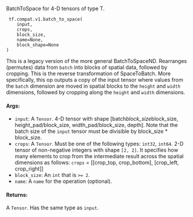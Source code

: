 BatchToSpace for 4-D tensors of type T.

```
 tf.compat.v1.batch_to_space(
    input,
    crops,
    block_size,
    name=None,
    block_shape=None
)
```
This is a legacy version of the more general BatchToSpaceND.
Rearranges (permutes) data from `batch` into blocks of spatial data, followed by cropping. This is the reverse transformation of SpaceToBatch. More specifically, this op outputs a copy of the input tensor where values from the `batch` dimension are moved in spatial blocks to the `height` and `width` dimensions, followed by cropping along the `height` and `width` dimensions.
#### Args:
- `input`: A `Tensor`. 4-D tensor with shape [batch*block_size*block_size, height_pad/block_size, width_pad/block_size, depth]. Note that the batch size of the `input` tensor must be divisible by block_size * block_size.
- `crops`: A `Tensor`. Must be one of the following types: `int32`, `int64`. 2-D tensor of non-negative integers with shape `[2, 2]`. It specifies how many elements to crop from the intermediate result across the spatial dimensions as follows:
`crops` = [[crop_top, crop_bottom], [crop_left, crop_right]]
- `block_size`: An `int` that is `>= 2`.
- `name`: A `name` for the operation (optional).
#### Returns:
A `Tensor`. Has the same type as `input`.
